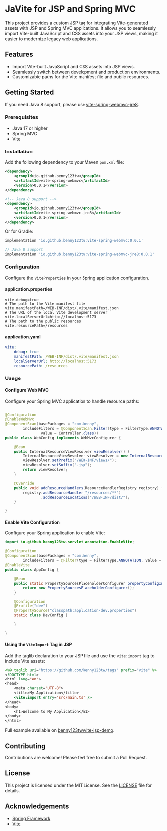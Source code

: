# JaVite for JSP and Spring MVC

This project provides a custom JSP tag for integrating Vite-generated assets with JSP and Spring MVC
applications. It allows you to seamlessly import Vite-built JavaScript and CSS assets into your JSP
views, making it easier to modernize legacy web applications.

## Features

- Import Vite-built JavaScript and CSS assets into JSP views.
- Seamlessly switch between development and production environments.
- Customizable paths for the Vite manifest file and public resources.

## Getting Started

If you need Java 8 support, please use [vite-spring-webmvc-jre8](https://github.com/benny123tw/javite/tree/main/vite-spring-webmvc-jre8).

### Prerequisites

- Java 17 or higher
- Spring MVC
- Vite

### Installation

Add the following dependency to your Maven `pom.xml` file:

```xml
<dependency>
    <groupId>io.github.benny123tw</groupId>
    <artifactId>vite-spring-webmvc</artifactId>
    <version>0.0.1</version>
</dependency>

<!-- Java 8 support -->
<dependency>
    <groupId>io.github.benny123tw</groupId>
    <artifactId>vite-spring-webmvc-jre8</artifactId>
    <version>0.0.1</version>
</dependency>
```

Or for Gradle:

```groovy
implementation 'io.github.benny123tw:vite-spring-webmvc:0.0.1'

// Java 8 support
implementation 'io.github.benny123tw:vite-spring-webmvc-jre8:0.0.1'
```

### Configuration

Configure the `ViteProperties` in your Spring application configuration.

#### application.properties

```properties
vite.debug=true
# The path to the Vite manifest file
vite.manifestPath=/WEB-INF/dist/.vite/manifest.json
# The URL of the local Vite development server
vite.localServerUrl=http://localhost:5173
# The path to the public resources
vite.resourcePath=/resources
```

#### application.yaml

```yaml
vite:
    debug: true
    manifestPath: /WEB-INF/dist/.vite/manifest.json
    localServerUrl: http://localhost:5173
    resourcePath: /resources
```

### Usage

#### Configure Web MVC

Configure your Spring MVC application to handle resource paths:

```java

@Configuration
@EnableWebMvc
@ComponentScan(basePackages = "com.benny",
        includeFilters = @ComponentScan.Filter(type = FilterType.ANNOTATION,
                value = Controller.class))
public class WebConfig implements WebMvcConfigurer {

    @Bean
    public InternalResourceViewResolver viewResolver() {
        InternalResourceViewResolver viewResolver = new InternalResourceViewResolver();
        viewResolver.setPrefix("/WEB-INF/views/");
        viewResolver.setSuffix(".jsp");
        return viewResolver;
    }

    @Override
    public void addResourceHandlers(ResourceHandlerRegistry registry) {
        registry.addResourceHandler("/resources/**")
                .addResourceLocations("/WEB-INF/dist/");
    }

}
```

#### Enable Vite Configuration

Configure your Spring application to enable Vite:

```java
import io.github.benny123tw.servlet.annotation.EnableVite;

@Configuration
@ComponentScan(basePackages = "com.benny",
        includeFilters = @Filter(type = FilterType.ANNOTATION, value = Configuration.class))
@EnableVite
public class AppConfig {

    @Bean
    public static PropertySourcesPlaceholderConfigurer propertyConfigInDev() {
        return new PropertySourcesPlaceholderConfigurer();
    }

    @Configuration
    @Profile("dev")
    @PropertySource("classpath:application-dev.properties")
    static class DevConfig {

    }

}
```

#### Using the `ViteImport` Tag in JSP

Add the taglib declaration to your JSP file and use the `vite:import` tag to include Vite assets:

```jsp
<%@ taglib uri="https://github.com/benny123tw/tags" prefix="vite" %>
<!DOCTYPE html>
<html lang="en">
<head>
    <meta charset="UTF-8">
    <title>My Application</title>
    <vite:import entry="src/main.ts" />
</head>
<body>
    <h1>Welcome to My Application</h1>
</body>
</html>
```

Full example available on [benny123tw/vite-jsp-demo](https://github.com/benny123tw/vite-jsp-demo).

## Contributing

Contributions are welcome! Please feel free to submit a Pull Request.

## License

This project is licensed under the MIT License. See the [LICENSE](../LICENSE) file for details.

## Acknowledgements

- [Spring Framework](https://spring.io/projects/spring-framework)
- [Vite](https://vitejs.dev/)
